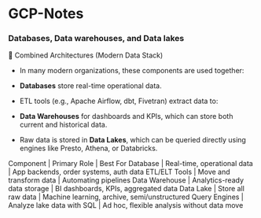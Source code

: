 # GCP-Notes

### Databases, Data warehouses, and Data lakes

🧠 Combined Architectures (Modern Data Stack)
- In many modern organizations, these components are used together:

- **Databases** store real-time operational data.

- ETL tools (e.g., Apache Airflow, dbt, Fivetran) extract data to:

- **Data Warehouses** for dashboards and KPIs, which can store both current and historical data.

- Raw data is stored in **Data Lakes**, which can be queried directly using engines like Presto, Athena, or Databricks.

Component | Primary Role | Best For
Database | Real-time, operational data | App backends, order systems, auth data
ETL/ELT Tools | Move and transform data | Automating pipelines
Data Warehouse | Analytics-ready data storage | BI dashboards, KPIs, aggregated data
Data Lake | Store all raw data | Machine learning, archive, semi/unstructured
Query Engines | Analyze lake data with SQL | Ad hoc, flexible analysis without data move
